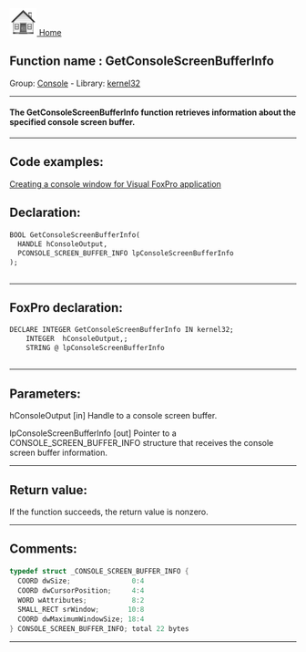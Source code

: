 [<img src="../../images/home.png"> Home ](https://github.com/VFPX/Win32API)  

## Function name : GetConsoleScreenBufferInfo
Group: [Console](../../functions_group.md#Console)  -  Library: [kernel32](../../Libraries.md#kernel32)  
***  


#### The GetConsoleScreenBufferInfo function retrieves information about the specified console screen buffer.
***  


## Code examples:
[Creating a console window for Visual FoxPro application](../../samples/sample_474.md)  

## Declaration:
```foxpro  
BOOL GetConsoleScreenBufferInfo(
  HANDLE hConsoleOutput,
  PCONSOLE_SCREEN_BUFFER_INFO lpConsoleScreenBufferInfo
);
  
```  
***  


## FoxPro declaration:
```foxpro  
DECLARE INTEGER GetConsoleScreenBufferInfo IN kernel32;
	INTEGER  hConsoleOutput,;
	STRING @ lpConsoleScreenBufferInfo
  
```  
***  


## Parameters:
hConsoleOutput 
[in] Handle to a console screen buffer. 

lpConsoleScreenBufferInfo 
[out] Pointer to a CONSOLE_SCREEN_BUFFER_INFO structure that receives the console screen buffer information.   
***  


## Return value:
If the function succeeds, the return value is nonzero.  
***  


## Comments:
```cpp
typedef struct _CONSOLE_SCREEN_BUFFER_INFO {  
  COORD dwSize;               0:4  
  COORD dwCursorPosition;     4:4  
  WORD wAttributes;           8:2  
  SMALL_RECT srWindow;       10:8  
  COORD dwMaximumWindowSize; 18:4  
} CONSOLE_SCREEN_BUFFER_INFO; total 22 bytes
```
  
***  

